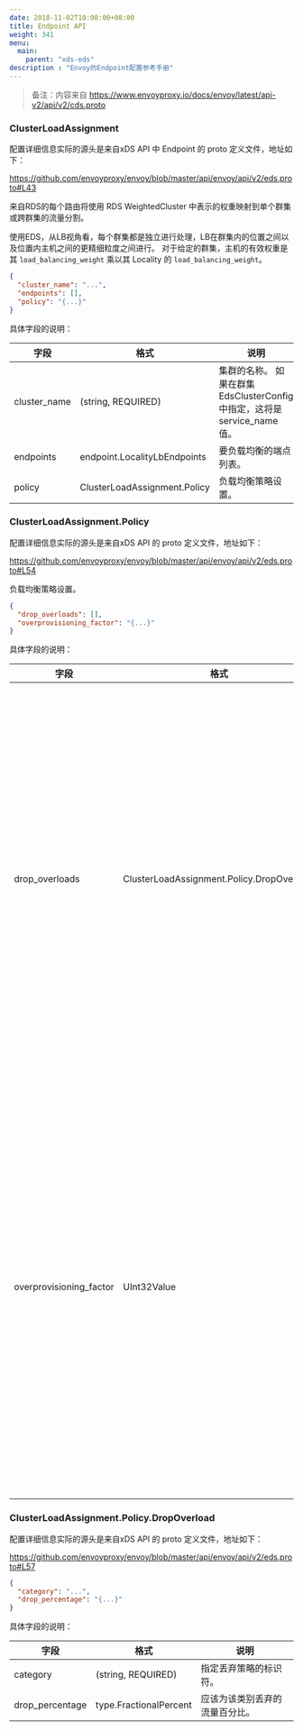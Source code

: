 ```yaml
---
date: 2018-11-02T10:00:00+08:00
title: Endpoint API
weight: 341
menu:
  main:
    parent: "xds-eds"
description : "Envoy的Endpoint配置参考手册"
---
```


> 备注：内容来自 https://www.envoyproxy.io/docs/envoy/latest/api-v2/api/v2/cds.proto

### ClusterLoadAssignment

配置详细信息实际的源头是来自xDS API 中 Endpoint 的 proto 定义文件，地址如下：

https://github.com/envoyproxy/envoy/blob/master/api/envoy/api/v2/eds.proto#L43

来自RDS的每个路由将使用 RDS WeightedCluster 中表示的权重映射到单个群集或跨群集的流量分割。

使用EDS，从LB视角看，每个群集都是独立进行处理，LB在群集内的位置之间以及位置内主机之间的更精细粒度之间进行。 对于给定的群集，主机的有效权重是其 `load_balancing_weight` 乘以其 Locality 的 `load_balancing_weight`。

```json
{
  "cluster_name": "...",
  "endpoints": [],
  "policy": "{...}"
}
```

具体字段的说明：

| 字段         | 格式                         | 说明                                                         |
| ------------ | ---------------------------- | ------------------------------------------------------------ |
| cluster_name | (string, REQUIRED)           | 集群的名称。 如果在群集EdsClusterConfig中指定，这将是service_name值。 |
| endpoints    | endpoint.LocalityLbEndpoints | 要负载均衡的端点列表。                                       |
| policy       | ClusterLoadAssignment.Policy | 负载均衡策略设置。                                           |

### ClusterLoadAssignment.Policy

配置详细信息实际的源头是来自xDS API  的 proto 定义文件，地址如下：

https://github.com/envoyproxy/envoy/blob/master/api/envoy/api/v2/eds.proto#L54

负载均衡策略设置。

```json
{
  "drop_overloads": [],
  "overprovisioning_factor": "{...}"
}
```

具体字段的说明：

| 字段                    | 格式                                      | 说明                                                         |
| ----------------------- | ----------------------------------------- | ------------------------------------------------------------ |
| drop_overloads          | ClusterLoadAssignment.Policy.DropOverload | 裁剪整体传入流量以保护上游主机的操作。 如果主机无法从中断中恢复，或者由于任何原因无法自动调整或无法处理传入流量，则此操作可以提供保护。<br/><br/>在客户端，每个类别一个接一个地应用，以生成所有传出流量的“实际”丢弃百分比。 |
| overprovisioning_factor | UInt32Value                               | 优先级和地点被认为是过度设置的因素（百分比）。 这意味着我们不认为优先级或地点不健康，直到健康主机的百分比乘以过度配置因子降至100以下。默认值140（1.4），Envoy不认为优先级或地点不健康 直到它们的健康宿主比例降至72％以下。 阅读更多优先级和地区。 |

### ClusterLoadAssignment.Policy.DropOverload

配置详细信息实际的源头是来自xDS API  的 proto 定义文件，地址如下：

https://github.com/envoyproxy/envoy/blob/master/api/envoy/api/v2/eds.proto#L57

```json
{
  "category": "...",
  "drop_percentage": "{...}"
}
```

具体字段的说明：

| 字段            | 格式                   | 说明                           |
| --------------- | ---------------------- | ------------------------------ |
| category        | (string, REQUIRED)     | 指定丢弃策略的标识符。         |
| drop_percentage | type.FractionalPercent | 应该为该类别丢弃的流量百分比。 |

